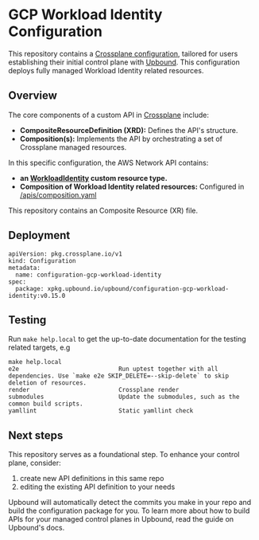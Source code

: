 #  GCP Workload Identity Configuration


This repository contains a [Crossplane configuration](https://docs.crossplane.io/latest/concepts/packages/#configuration-packages), tailored for users establishing their initial control plane with [Upbound](https://cloud.upbound.io). This configuration deploys fully managed Workload Identity related resources.

## Overview

The core components of a custom API in [Crossplane](https://docs.crossplane.io/latest/getting-started/introduction/) include:

- **CompositeResourceDefinition (XRD):** Defines the API's structure.
- **Composition(s):** Implements the API by orchestrating a set of Crossplane managed resources.

In this specific configuration, the AWS Network API contains:

- **an [WorkloadIdentity](/apis/definition.yaml) custom resource type.**
- **Composition of Workload Identity related resources:** Configured in [/apis/composition.yaml](/apis/composition.yaml)

This repository contains an Composite Resource (XR) file.

## Deployment

```shell
apiVersion: pkg.crossplane.io/v1
kind: Configuration
metadata:
  name: configuration-gcp-workload-identity
spec:
  package: xpkg.upbound.io/upbound/configuration-gcp-workload-identity:v0.15.0
```

## Testing

Run `make help.local` to get the up-to-date documentation for the testing
related targets, e.g

```shell
make help.local
e2e                            Run uptest together with all dependencies. Use `make e2e SKIP_DELETE=--skip-delete` to skip deletion of resources.
render                         Crossplane render
submodules                     Update the submodules, such as the common build scripts.
yamllint                       Static yamllint check
```

## Next steps

This repository serves as a foundational step. To enhance your control plane, consider:

1. create new API definitions in this same repo
2. editing the existing API definition to your needs


Upbound will automatically detect the commits you make in your repo and build the configuration package for you. To learn more about how to build APIs for your managed control planes in Upbound, read the guide on Upbound's docs.

